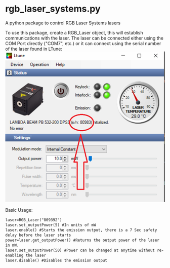 # rgb_laser_systems.py
A python package to control RGB Laser Systems lasers

To use this package, create a RGB_Laser object, this will establish communications with the laser. The laser can be connected either using the COM Port directly ("COM7", etc.) or it can connect using the serial number of the laser found in LTune: 
![Ltune Software serial number location](./Ltune.png)

Basic Usage: 

```
laser=RGB_Laser("809392")
laser.set_outputPower(5) #In units of mW
laser.enable() #Starts the emission output, there is a 7 Sec safety delay before the laser starts
power=laser.get_outputPower() #Returns the output power of the laser in mW.
laser.set_outputPower(50) #Power can be changed at anytime without re-enabling the laser
laser.disable() #Disables the emission output
```
